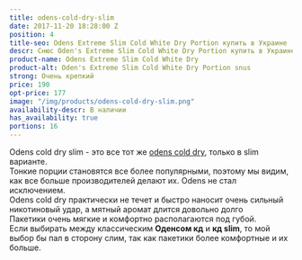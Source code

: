 ```yaml
---
title: odens-cold-dry-slim
date: 2017-11-20 18:28:00 Z
position: 4
title-seo: Odens Extreme Slim Cold White Dry Portion купить в Украине
descr: Снюс Oden's Extreme Slim Cold White Dry Portion купить в Украине
product-name: Odens Extreme Slim Cold White Dry
product-alt: Oden's Extreme Slim Cold White Dry Portion snus
strong: Очень крепкий
price: 190
opt-price: 177
image: "/img/products/odens-cold-dry-slim.png"
availability-descr: В наличии
has_availability: true
portions: 16
---
```


Odens cold dry slim - это все тот же [odens cold dry](/odens-cold-dry), только в slim варианте.<br>
Тонкие порции становятся все более популярными, поэтому мы видим, как все больше производителей делают их. Odens не стал исключением.<br>
Odens cold dry практически не течет и быстро наносит очень сильный никотиновый удар, а мятный аромат длится довольно долго<br>
Пакетики очень мягкие и комфортно располагаются под губой.<br>
Если выбирать между классическим **Оденсом кд** и **кд slim**, то мой выбор бы пал в сторону слим, так как пакетики более комфортные и их больше.


